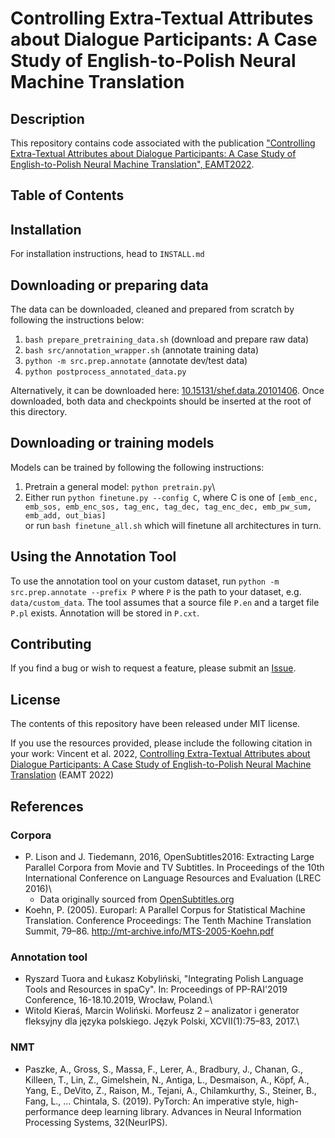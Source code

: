 # Controlling Extra-Textual Attributes about Dialogue Participants: A Case Study of English-to-Polish Neural Machine Translation

## Description
This repository contains code associated with the publication ["Controlling Extra-Textual Attributes about Dialogue Participants: A Case Study of English-to-Polish Neural Machine Translation", EAMT2022](https://aclanthology.org/2022.eamt-1.15/).
## Table of Contents

## Installation

For installation instructions, head to `INSTALL.md`

## Downloading or preparing data

The data can be downloaded, cleaned and prepared from scratch by following the instructions below:
1.  `bash prepare_pretraining_data.sh` (download and prepare raw data)
2.  `bash src/annotation_wrapper.sh` (annotate training data)
3.  `python -m src.prep.annotate` (annotate dev/test data)
4.  `python postprocess_annotated_data.py`

Alternatively, it can be downloaded here: [10.15131/shef.data.20101406](https://figshare.shef.ac.uk/articles/online_resource/EAMT2022_EN-PL_Grammatical_Agreement_Dataset_and_Models/20101406). Once downloaded, both data and checkpoints should be inserted at the root of this directory.

## Downloading or training models

Models can be trained by following the following instructions:

1.  Pretrain a general model: `python pretrain.py`\
2.  Either run `python finetune.py --config C`, where C is one of `[emb_enc, emb_sos, emb_enc_sos, tag_enc, tag_dec, tag_enc_dec, emb_pw_sum, emb_add, out_bias]`\
or run `bash finetune_all.sh` which will finetune all architectures in turn.

## Using the Annotation Tool

To use the annotation tool on your custom dataset, run
```python -m src.prep.annotate --prefix P```
where `P` is the path to your dataset, e.g. `data/custom_data`. The tool assumes that a source file `P.en` and a target file `P.pl` exists. Annotation will be stored in `P.cxt`.

## Contributing

If you find a bug or wish to request a feature, please submit
an [Issue](https://github.com/st-vincent1/grammatical_agreement_eamt/issues/new/choose).

## License

The contents of this repository have been released under MIT license.

If you use the resources provided, please include the following citation in your work:
Vincent et al. 2022, [Controlling Extra-Textual Attributes about Dialogue Participants: A Case Study of English-to-Polish Neural Machine Translation](https://aclanthology.org/2022.eamt-1.15) (EAMT 2022)

## References

### Corpora
-   P. Lison and J. Tiedemann, 2016, OpenSubtitles2016: Extracting Large Parallel Corpora from Movie and TV Subtitles. In Proceedings of the 10th International Conference on Language Resources and Evaluation (LREC 2016)\
    -  Data originally sourced from [OpenSubtitles.org](http://www.opensubtitles.org/)
-   Koehn, P. (2005). Europarl: A Parallel Corpus for Statistical Machine Translation. Conference Proceedings: The Tenth Machine Translation Summit, 79–86. http://mt-archive.info/MTS-2005-Koehn.pdf
 
### Annotation tool
-   Ryszard Tuora and Łukasz Kobyliński, "Integrating Polish Language Tools and Resources in spaCy". In: Proceedings of PP-RAI'2019 Conference, 16-18.10.2019, Wrocław, Poland.\
-   Witold Kieraś, Marcin Woliński. Morfeusz 2 – analizator i generator fleksyjny dla języka polskiego. Język Polski, XCVII(1):75–83, 2017.\

### NMT
-   Paszke, A., Gross, S., Massa, F., Lerer, A., Bradbury, J., Chanan, G., Killeen, T., Lin, Z., Gimelshein, N., Antiga, L., Desmaison, A., Köpf, A., Yang, E., DeVito, Z., Raison, M., Tejani, A., Chilamkurthy, S., Steiner, B., Fang, L., … Chintala, S. (2019). PyTorch: An imperative style, high-performance deep learning library. Advances in Neural Information Processing Systems, 32(NeurIPS).
